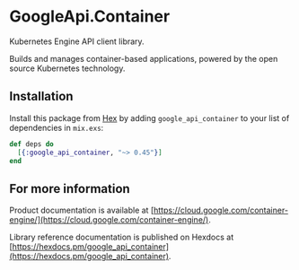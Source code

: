 # GoogleApi.Container

Kubernetes Engine API client library.

Builds and manages container-based applications, powered by the open source Kubernetes technology.

## Installation

Install this package from [Hex](https://hex.pm) by adding
`google_api_container` to your list of dependencies in `mix.exs`:

```elixir
def deps do
  [{:google_api_container, "~> 0.45"}]
end
```

## For more information

Product documentation is available at [https://cloud.google.com/container-engine/](https://cloud.google.com/container-engine/).

Library reference documentation is published on Hexdocs at
[https://hexdocs.pm/google_api_container](https://hexdocs.pm/google_api_container).
